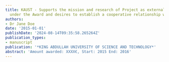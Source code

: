 ```yaml
---
title: KAUST - Supports the mission and research of Project as external participant
  under the Award and desires to establish a cooperative relationship with KAUST
authors:
- Dr Jane Doe
date: '2015-01-01'
publishDate: '2024-08-14T09:35:58.265264Z'
publication_types:
- manuscript
publication: '*KING ABDULLAH UNIVERSITY OF SCIENCE AND TECHNOLOGY*'
abstract: 'Amount awarded: XXXX€, Start: 2015 End: 2016'
---
```


